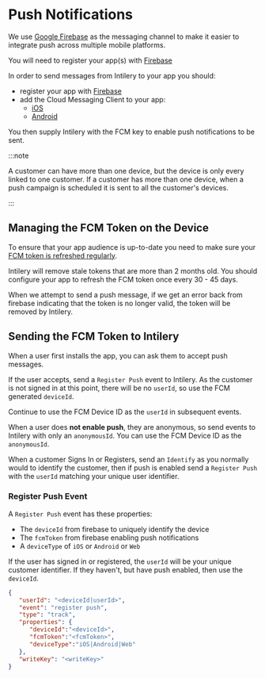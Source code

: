 # Push Notifications

We use [Google Firebase](https://firebase.google.com) as the messaging channel
to make it easier to integrate push across multiple mobile platforms.

You will need to register your app(s) with [Firebase](https://console.firebase.google.com/)

In order to send messages from Intilery to your app you should:
 - register your app with [Firebase](https://console.firebase.google.com/)
 - add the Cloud Messaging Client to your app:
   - [iOS](https://firebase.google.com/docs/cloud-messaging/ios/client)
   - [Android](https://firebase.google.com/docs/cloud-messaging/android/client)

You then supply Intilery with the FCM key to enable push notifications to be sent.

:::note

A customer can have more than one device, but the device is only every linked to
one customer. If a customer has more than one device, when a push campaign is
scheduled it is sent to all the customer's devices.

:::

## Managing the FCM Token on the Device

To ensure that your app audience is up-to-date you need to make sure your [FCM
token is refreshed regularly](https://firebase.google.com/docs/cloud-messaging/manage-tokens#ensuring-registration-token-freshness).

Intilery will remove stale tokens that are more than 2 months old.
You should configure your app to refresh the FCM token once every 30 - 45 days.

When we attempt to send a push message, if we get an error back from firebase
indicating that the token is no longer valid, the token will be removed by Intilery.

## Sending the FCM Token to Intilery

When a user first installs the app, you can ask them to accept push messages.

If the user accepts, send a `Register Push` event to Intilery. As the customer is
not signed in at this point, there will be no `userId`, so use the FCM generated 
`deviceId`.

Continue to use the FCM Device ID as the `userId` in subsequent events.

When a user does **not enable push**, they are anonymous, so send
events to Intilery with only an `anonymousId`. You can use the FCM Device ID as
the `anonymousId`.

When a customer Signs In or Registers, send an `Identify` as you normally would
to identify the customer, then if push is enabled send a `Register Push` with the
`userId` matching your unique user identifier.

### Register Push Event

A `Register Push` event has these properties:
  * The `deviceId` from firebase to uniquely identify the device
  * The `fcmToken` from firebase enabling push notifications
  * A `deviceType` of `iOS` or `Android` or `Web`

If the user has signed in or registered, the `userId` will be your unique customer
identifier. If they haven't, but have push enabled, then use the `deviceId`.

```json
{
   "userId": "<deviceId|userId>",
   "event": "register push",
   "type": "track",
   "properties": {
      "deviceId":"<deviceId>",
      "fcmToken":"<fcmToken>",
      "deviceType":"iOS|Android|Web"
   },
   "writeKey": "<writeKey>"
}
```


